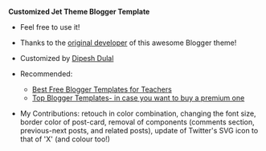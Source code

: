 **Customized Jet Theme Blogger Template**

* Feel free to use it!
* Thanks to the [original developer](https://www.jettheme.com/) of this awesome Blogger theme!
* Customized by [Dipesh Dulal](https://www.dipeshdulal.com.np)
* Recommended:
  * [Best Free Blogger Templates for Teachers](https://www.nepaleseteacher.org/2024/03/best-free-blogger-themes-for-teachers.html)
  * [Top Blogger Templates- in case you want to buy a premium one](https://www.nepaleseteacher.org/2024/02/best-blogger-themes.html)
 
 * My Contributions: retouch in color combination, changing the font size, border color of post-card, removal of components (comments section, previous-next posts, and related posts), update of Twitter's SVG icon to that of 'X' (and colour too!)
